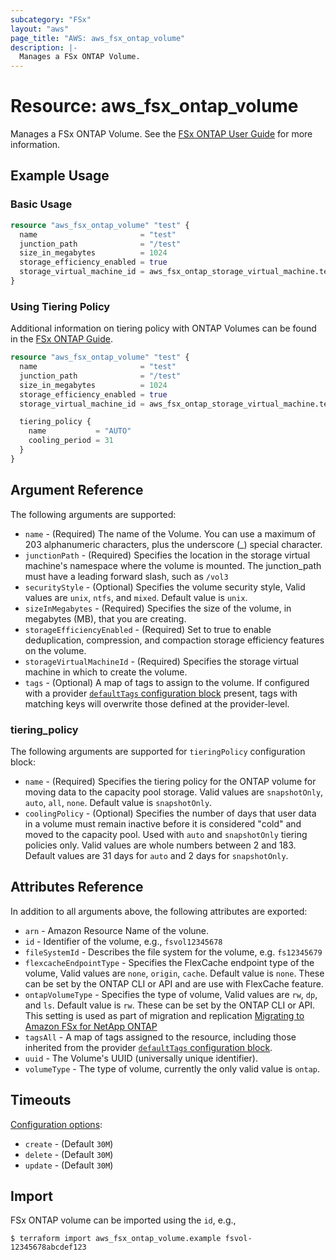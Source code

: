 ```yaml
---
subcategory: "FSx"
layout: "aws"
page_title: "AWS: aws_fsx_ontap_volume"
description: |-
  Manages a FSx ONTAP Volume.
---
```


# Resource: aws_fsx_ontap_volume

Manages a FSx ONTAP Volume.
See the [FSx ONTAP User Guide](https://docs.aws.amazon.com/fsx/latest/ONTAPGuide/managing-volumes.html) for more information.

## Example Usage

### Basic Usage

```terraform
resource "aws_fsx_ontap_volume" "test" {
  name                       = "test"
  junction_path              = "/test"
  size_in_megabytes          = 1024
  storage_efficiency_enabled = true
  storage_virtual_machine_id = aws_fsx_ontap_storage_virtual_machine.test.id
}
```

### Using Tiering Policy

Additional information on tiering policy with ONTAP Volumes can be found in the [FSx ONTAP Guide](https://docs.aws.amazon.com/fsx/latest/ONTAPGuide/managing-volumes.html).

```terraform
resource "aws_fsx_ontap_volume" "test" {
  name                       = "test"
  junction_path              = "/test"
  size_in_megabytes          = 1024
  storage_efficiency_enabled = true
  storage_virtual_machine_id = aws_fsx_ontap_storage_virtual_machine.test.id

  tiering_policy {
    name           = "AUTO"
    cooling_period = 31
  }
}
```

## Argument Reference

The following arguments are supported:

* `name` - (Required) The name of the Volume. You can use a maximum of 203 alphanumeric characters, plus the underscore (_) special character.
* `junctionPath` - (Required) Specifies the location in the storage virtual machine's namespace where the volume is mounted. The junction_path must have a leading forward slash, such as `/vol3`
* `securityStyle` - (Optional) Specifies the volume security style, Valid values are `unix`, `ntfs`, and `mixed`. Default value is `unix`.
* `sizeInMegabytes` - (Required) Specifies the size of the volume, in megabytes (MB), that you are creating.
* `storageEfficiencyEnabled` - (Required) Set to true to enable deduplication, compression, and compaction storage efficiency features on the volume.
* `storageVirtualMachineId` - (Required) Specifies the storage virtual machine in which to create the volume.
* `tags` - (Optional) A map of tags to assign to the volume. If configured with a provider [`defaultTags` configuration block](https://registry.terraform.io/providers/hashicorp/aws/latest/docs#default_tags-configuration-block) present, tags with matching keys will overwrite those defined at the provider-level.

### tiering_policy

The following arguments are supported for `tieringPolicy` configuration block:

* `name` - (Required) Specifies the tiering policy for the ONTAP volume for moving data to the capacity pool storage. Valid values are `snapshotOnly`, `auto`, `all`, `none`. Default value is `snapshotOnly`.
* `coolingPolicy` - (Optional) Specifies the number of days that user data in a volume must remain inactive before it is considered "cold" and moved to the capacity pool. Used with `auto` and `snapshotOnly` tiering policies only. Valid values are whole numbers between 2 and 183. Default values are 31 days for `auto` and 2 days for `snapshotOnly`.

## Attributes Reference

In addition to all arguments above, the following attributes are exported:

* `arn` - Amazon Resource Name of the volune.
* `id` - Identifier of the volume, e.g., `fsvol12345678`
* `fileSystemId` - Describes the file system for the volume, e.g. `fs12345679`
* `flexcacheEndpointType` - Specifies the FlexCache endpoint type of the volume, Valid values are `none`, `origin`, `cache`. Default value is `none`. These can be set by the ONTAP CLI or API and are use with FlexCache feature.
* `ontapVolumeType` - Specifies the type of volume, Valid values are `rw`, `dp`,  and `ls`. Default value is `rw`. These can be set by the ONTAP CLI or API. This setting is used as part of migration and replication [Migrating to Amazon FSx for NetApp ONTAP](https://docs.aws.amazon.com/fsx/latest/ONTAPGuide/migrating-fsx-ontap.html)
* `tagsAll` - A map of tags assigned to the resource, including those inherited from the provider [`defaultTags` configuration block](https://registry.terraform.io/providers/hashicorp/aws/latest/docs#default_tags-configuration-block).
* `uuid` - The Volume's UUID (universally unique identifier).
* `volumeType` - The type of volume, currently the only valid value is `ontap`.

## Timeouts

[Configuration options](https://developer.hashicorp.com/terraform/language/resources/syntax#operation-timeouts):

* `create` - (Default `30M`)
* `delete` - (Default `30M`)
* `update` - (Default `30M`)

## Import

FSx ONTAP volume can be imported using the `id`, e.g.,

```
$ terraform import aws_fsx_ontap_volume.example fsvol-12345678abcdef123
```

<!-- cache-key: cdktf-0.17.0-pre.15 input-a40bc178ad5ba7b490ecb122c48457d6b08f21599eb0642b5f09a8d6b2fe87c2 -->